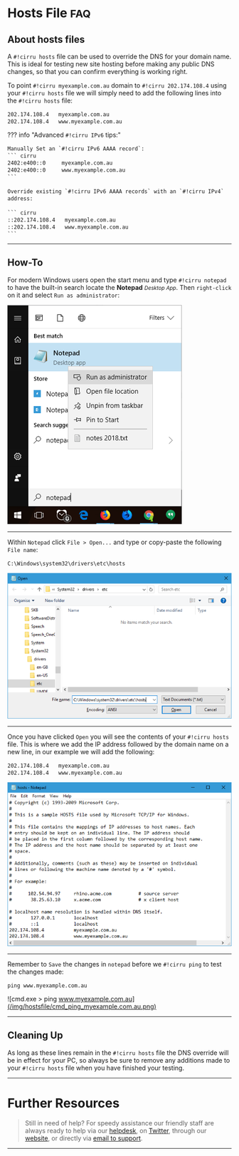 # Hosts File <small>FAQ</small>

## About hosts files

A `#!cirru hosts` file can be used to override the DNS for your domain name. This is ideal for testing new site hosting before making any public DNS changes, so that you can confirm everything is working right.

To point `#!cirru myexample.com.au` domain to `#!cirru 202.174.108.4` using your `#!cirru hosts` file we will simply need to add the following lines into the `#!cirru hosts` file: 

``` cirru
202.174.108.4   myexample.com.au
202.174.108.4   www.myexample.com.au
```

??? info "Advanced `#!cirru IPv6` tips:"

    Manually Set an `#!cirru IPv6 AAAA record`:
    ``` cirru
    2402:e400::0     myexample.com.au
    2402:e400::0     www.myexample.com.au
    ```

    Override existing `#!cirru IPv6 AAAA records` with an `#!cirru IPv4` address:

    ``` cirru
    ::202.174.108.4   myexample.com.au
    ::202.174.108.4   www.myexample.com.au
    ```

---

## How-To

For modern Windows users open the start menu and type `#!cirru notepad` to have the built-in search locate the **Notepad** <small>*Desktop App*</small>. Then `right-click` on it and select `Run as administrator`:

![Run Notepa as Administrator](/img/hostsfile/StartMenu_Notepad_RunAsAdmin.png)

---

Within `Notepad` click `File > Open...` and type or copy-paste the following `File name`:

``` cirru
C:\Windows\system32\drivers\etc\hosts
```

![Notepad > Open > c:\windows\system32\drivers\etc\hosts](/img/hostsfile/Notepad_Open_win-sys32-drivers-etc-hosts.png)

---

Once you have clicked `Open` you will see the contents of your `#!cirru hosts` file. This is where we add the IP address followed by the domain name on a new line, in our example we will add the following:

``` cirru
202.174.108.4   myexample.com.au
202.174.108.4   www.myexample.com.au
```

![Notepad > Open > c:\windows\system32\drivers\etc\hosts](/img/hostsfile/Notepad_hosts_myexample.com.au.png)

---

Remember to `Save` the changes in `notepad` before we `#!cirru ping` to test the changes made:

``` cirru
ping www.myexample.com.au
```

![cmd.exe > ping www.myexample.com.au](/img/hostsfile/cmd_ping_myexample.com.au.png)

---

## Cleaning Up

As long as these lines remain in the `#!cirru hosts` file the DNS override will be in effect for your PC, so always be sure to remove any additions made to your `#!cirru hosts` file when you have finished your testing.

---

# Further Resources

> Still in need of help? For speedy assistance our friendly staff are always ready to help via our [helpdesk](https://helpdesk.hostnetworks.com.au/core/), on [Twitter](https://twitter.com/HostNetworks), through our [website](https://hostnetworks.com.au/), or directly via [email to support](/contact/).

---

